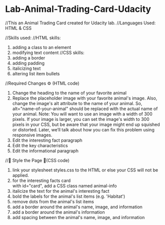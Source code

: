 # Lab-Animal-Trading-Card-Udacity
//This an Animal Trading Card created for Udacity lab.
//Languages Used:
HTML & CSS

//Skills used:
//HTML skills:
1. adding a class to an element 
2. modifying text content
//CSS skills:
1. adding a border
2. adding padding
3. italicizing text
4. altering list item bullets


//Required Changes ⚙️ (HTML code)
1. Change the heading to the name of your favorite animal
2. Replace the placeholder image with your favorite animal's image.
Also, change the image's alt attribute to the name of your animal. 
So, alt="name-of-your-animal" should be replaced with the actual name of your animal.
Note: You will want to use an image with a width of 300 pixels. 
If your image is larger, you can set the image's width to 300 pixels in your CSS, but be aware that your image might end up squished or distorted. 
Later, we’ll talk about how you can fix this problem using responsive images.
3. Edit the interesting fact paragraph
4. Edit the key characteristics
5. Edit the informational paragraph

//💃 Style the Page 🕺(CSS code)
1. link your stylesheet styles.css to the HTML or else your CSS will not be applied.
2. for the interesting facts card <div> with id="card", add a CSS class named animal-info
3. italicize the text for the animal's interesting fact
4. bold the labels for the animal's list items (e.g. 'Habitat')
5. remove dots from the animal's list items
6. add a border around the animal's name, image, and information
7. add a border around the animal's information
8. add spacing between the animal's name, image, and information

